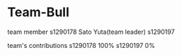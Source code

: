 # Team-Bull

team member
s1290178 Sato Yuta(team leader)
s1290197

team's contributions
s1290178 100%
s1290197 0%
